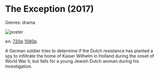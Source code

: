 # The Exception (2017)

Genres: drama

![poster](http://image.tmdb.org/t/p/w500/nNCS7JdLFzLKaqtce4lzjtGfdp4.jpg)

en:
  [720p](magnet:?xt=urn:btih:1F2899BFA9182452A151B1BB43E6E09170F2D492&tr=udp://glotorrents.pw:6969/announce&tr=udp://tracker.opentrackr.org:1337/announce&tr=udp://torrent.gresille.org:80/announce&tr=udp://tracker.openbittorrent.com:80&tr=udp://tracker.coppersurfer.tk:6969&tr=udp://tracker.leechers-paradise.org:6969&tr=udp://p4p.arenabg.ch:1337&tr=udp://tracker.internetwarriors.net:1337)
  [1080p](magnet:?xt=urn:btih:2EAB8223882ACF4DEABFE3FB2443D7F9BB337880&tr=udp://glotorrents.pw:6969/announce&tr=udp://tracker.opentrackr.org:1337/announce&tr=udp://torrent.gresille.org:80/announce&tr=udp://tracker.openbittorrent.com:80&tr=udp://tracker.coppersurfer.tk:6969&tr=udp://tracker.leechers-paradise.org:6969&tr=udp://p4p.arenabg.ch:1337&tr=udp://tracker.internetwarriors.net:1337)
  


A German soldier tries to determine if the Dutch resistance has planted a spy to infiltrate the home of Kaiser Wilhelm in Holland during the onset of World War II, but falls for a young Jewish Dutch woman during his investigation.